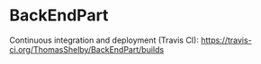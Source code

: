 # BackEndPart
 Continuous integration and deployment (Travis CI):
https://travis-ci.org/ThomasShelby/BackEndPart/builds
